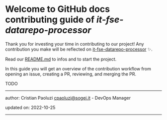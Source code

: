# Welcome to GitHub docs contributing guide of _it-fse-datarepo-processor_ <!-- omit in toc -->

Thank you for investing your time in contributing to our project! 
Any contribution you make will be reflected on [it-fse-datarepo-processor](https://github.com/ministero-salute/it-fse-datarepo-processor) :sparkles:.

Read our [README.md](./README.md) to infos and to start the project.

In this guide you will get an overview of the contribution workflow from opening an issue, creating a PR, reviewing, and merging the PR.


TODO

---
author: Cristian Paoluzi <cpaoluzi@sogei.it> - DevOps Manager

updated on: 2022-10-25


---